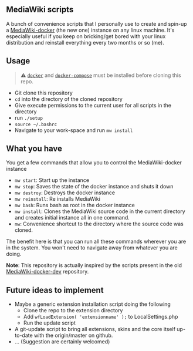 ## MediaWiki scripts
A bunch of convenience scripts that I personally use to create and spin-up a [MediaWiki-docker](https://www.mediawiki.org/wiki/MediaWiki-Docker) (the new one) instance on any linux machine. It's especially useful if you keep on bricking/get bored with your linux distribution and reinstall everything every two months or so (me).

## Usage
> :warning: [`docker`](https://docs.docker.com/install/) and [`docker-compose`](https://docs.docker.com/compose/install/) must be installed before cloning this repo.
* Git clone this repository
* `cd` into the directory of the cloned repository
* Give execute permissions to the current user for all scripts in the directory
* run `./setup`
* `source ~/.bashrc`
* Navigate to your work-space and run `mw install`

## What you have
You get a few commands that allow you to control the MediaWiki-docker instance
* `mw start`: Start up the instance
* `mw stop`: Saves the state of the docker instance and shuts it down
* `mw destroy`: Destroys the docker instance
* `mw reinstall`: Re installs MediaWiki
* `mw bash`: Runs bash as root in the docker instance
* `mw install`: Clones the MediaWiki source code in the current directory and creates initial instance all in one command.
* `mw`: Convenience shortcut to the directory where the source code was cloned.

The benefit here is that you can run all these commands wherever you are in the system. You won't need to navigate away from whatever you are doing.

**Note**: This repository is actually inspired by the scripts present in the old [MediaWiki-docker-dev](https://github.com/addshore/mediawiki-docker-dev) repository.

## Future ideas to implement
* Maybe a generic extension installation script doing the following
  * Clone the repo to the extension directory
  * Add `wfLoadExtension( 'extensionname' );` to LocalSettings.php
  * Run the update script
* A git-update script to bring all extensions, skins and the core itself up-to-date with the origin/master on github.
* ... (Suggestion are certainly welcomed)
